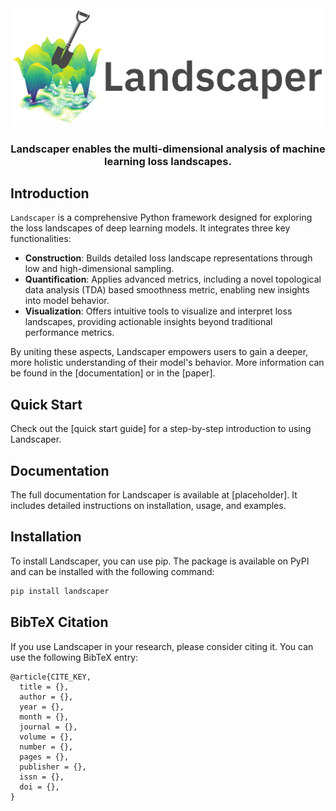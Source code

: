 <div align="center">

<img src="assets/logo.png" width="600">
<br>
<h3>Landscaper enables the multi-dimensional analysis of machine learning loss landscapes.</h3> 

</div>

## Introduction

`Landscaper` is a comprehensive Python framework designed for exploring the loss landscapes of deep learning models. It integrates three key functionalities:

- **Construction**: Builds detailed loss landscape representations through low and high-dimensional sampling.
- **Quantification**: Applies advanced metrics, including a novel topological data analysis (TDA) based smoothness metric, enabling new insights into model behavior.
- **Visualization**: Offers intuitive tools to visualize and interpret loss landscapes, providing actionable insights beyond traditional performance metrics.

By uniting these aspects, Landscaper empowers users to gain a deeper, more holistic understanding of their model's behavior. More information can be found in the [documentation] or in the [paper].

## Quick Start

Check out the [quick start guide] for a step-by-step introduction to using Landscaper.

## Documentation
The full documentation for Landscaper is available at [placeholder]. It includes detailed instructions on installation, usage, and examples.

## Installation
To install Landscaper, you can use pip. The package is available on PyPI and can be installed with the following command:

```bash
pip install landscaper
```

## BibTeX Citation 
If you use Landscaper in your research, please consider citing it. You can use the following BibTeX entry:

```
@article{CITE_KEY,
  title = {},
  author = {},
  year = {},
  month = {},
  journal = {},
  volume = {},
  number = {},
  pages = {},
  publisher = {},
  issn = {},
  doi = {},
}
```
